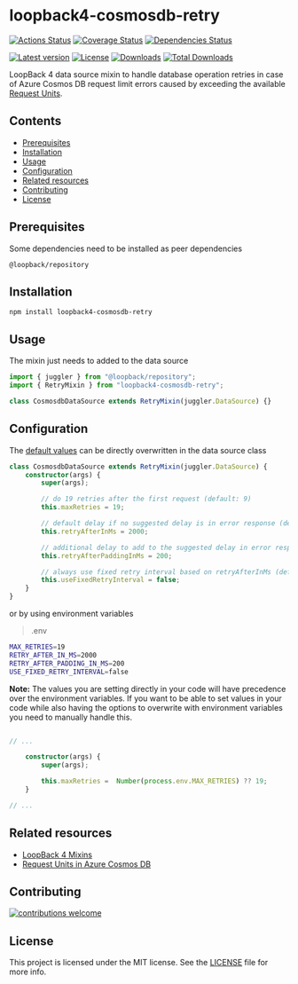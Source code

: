 <!-- omit in toc -->
# loopback4-cosmosdb-retry

[![Actions Status][build-badge]][actions]
[![Coverage Status][coveralls-badge]][coveralls]
[![Dependencies Status][dependencies-badge]][dependencies]

[![Latest version][npm-version-badge]][npm-package]
[![License][license-badge]][license]
[![Downloads][npm-downloads-badge]][npm-package]
[![Total Downloads][npm-total-downloads-badge]][npm-package]

LoopBack 4 data source mixin to handle database operation retries in case of Azure Cosmos DB request
limit errors caused by exceeding the available [Request Units][request-units].

<!-- omit in toc -->
## Contents

- [Prerequisites](#prerequisites)
- [Installation](#installation)
- [Usage](#usage)
- [Configuration](#configuration)
- [Related resources](#related-resources)
- [Contributing](#contributing)
- [License](#license)

## Prerequisites

Some dependencies need to be installed as peer dependencies

```shell
@loopback/repository
```

## Installation

```shell
npm install loopback4-cosmosdb-retry
```

## Usage

The mixin just needs to added to the data source

```ts
import { juggler } from "@loopback/repository";
import { RetryMixin } from "loopback4-cosmosdb-retry";

class CosmosdbDataSource extends RetryMixin(juggler.DataSource) {}
```

## Configuration

The [default values][default-values] can be directly overwritten in the data source class

```ts
class CosmosdbDataSource extends RetryMixin(juggler.DataSource) {
    constructor(args) {
        super(args);

        // do 19 retries after the first request (default: 9)
        this.maxRetries = 19;

        // default delay if no suggested delay is in error response (default: 1000)
        this.retryAfterInMs = 2000;

        // additional delay to add to the suggested delay in error response (default: 0)
        this.retryAfterPaddingInMs = 200;

        // always use fixed retry interval based on retryAfterInMs (default: false)
        this.useFixedRetryInterval = false;
    }
}
```

or by using environment variables

> .env

```sh
MAX_RETRIES=19
RETRY_AFTER_IN_MS=2000
RETRY_AFTER_PADDING_IN_MS=200
USE_FIXED_RETRY_INTERVAL=false
```

**Note:** The values you are setting directly in your code will have precedence over the environment variables.
If you want to be able to set values in your code while also having the options to overwrite with environment variables
you need to manually handle this.

```ts

// ...

    constructor(args) {
        super(args);

        this.maxRetries =  Number(process.env.MAX_RETRIES) ?? 19;
    }

// ...

```

## Related resources

- [LoopBack 4 Mixins ][lb4-mixins]
- [Request Units in Azure Cosmos DB][request-units]

## Contributing

[![contributions welcome][contributions-welcome-badge]][issues]

## License

This project is licensed under the MIT license. See the [LICENSE](LICENSE) file for more info.

[actions]: https://github.com/nflaig/loopback4-cosmosdb-retry/actions
[license]: https://github.com/nflaig/loopback4-cosmosdb-retry/blob/master/LICENSE
[issues]: https://github.com/nflaig/loopback4-cosmosdb-retry/issues
[coveralls]: https://coveralls.io/github/nflaig/loopback4-cosmosdb-retry?branch=refs/heads/master
[dependencies]: https://david-dm.org/nflaig/loopback4-cosmosdb-retry
[npm-package]: https://www.npmjs.com/package/loopback4-cosmosdb-retry

[build-badge]: https://github.com/nflaig/loopback4-cosmosdb-retry/workflows/build/badge.svg
[coveralls-badge]: https://coveralls.io/repos/github/nflaig/loopback4-cosmosdb-retry/badge.svg?branch=refs/heads/master
[dependencies-badge]: https://david-dm.org/nflaig/loopback4-cosmosdb-retry/status.svg
[npm-version-badge]: https://img.shields.io/npm/v/loopback4-cosmosdb-retry.svg?style=flat-square
[npm-downloads-badge]: https://img.shields.io/npm/dw/loopback4-cosmosdb-retry.svg?label=Downloads&style=flat-square&color=blue
[npm-total-downloads-badge]: https://img.shields.io/npm/dt/loopback4-cosmosdb-retry.svg?label=Total%20Downloads&style=flat-square&color=blue
[license-badge]: https://img.shields.io/github/license/nflaig/loopback4-cosmosdb-retry.svg?color=blue&label=License&style=flat-square
[contributions-welcome-badge]: https://img.shields.io/badge/contributions-welcome-brightgreen.svg?style=flat

[request-units]: http://aka.ms/cosmosdb-error-429
[lb4-mixins]: https://loopback.io/doc/en/lb4/Mixin.html
[default-values]: https://github.com/nflaig/loopback4-cosmosdb-retry/blob/master/src/retry.ts#L4
